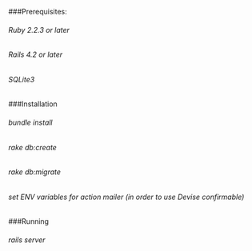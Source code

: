 ###Prerequisites:  

###### Ruby 2.2.3 or later  
###### Rails 4.2 or later  
###### SQLite3  


###Installation  

###### bundle install  
###### rake db:create  
###### rake db:migrate  
###### set ENV variables for action mailer (in order to use Devise confirmable)  


###Running  

###### rails server  
